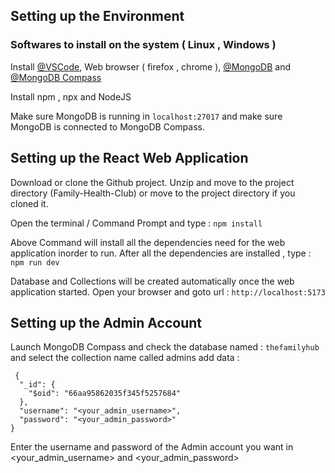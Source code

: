 ## Setting up the Environment

### Softwares to install on the system ( Linux , Windows )

Install [@VSCode](https://code.visualstudio.com/), Web browser ( firefox , chrome ), [@MongoDB](https://www.mongodb.com/try/download/community) and [@MongoDB Compass](https://www.mongodb.com/try/download/compass)

Install npm , npx and NodeJS

Make sure MongoDB is running in ```localhost:27017```
 and make sure MongoDB is connected to MongoDB Compass. 

## Setting up the React Web Application

Download or clone the Github project. Unzip and move to the project directory (Family-Health-Club) or move to the project directory if you cloned it. 

Open the terminal / Command Prompt and type : ```npm install ```

Above Command will install all the dependencies need for the web application inorder to run. After all the dependencies are installed , type : ``` npm run dev ```

Database and Collections will be created automatically once the web application started. Open your browser and goto url : ```http://localhost:5173```

## Setting up the Admin Account

Launch MongoDB Compass and check the database named : ```thefamilyhub```
and select the collection name called admins 
add data : 

```
 {
  "_id": {
    "$oid": "66aa95862035f345f5257684"
  },
  "username": "<your_admin_username>",
  "password": "<your_admin_password>"
}
```

Enter the username and password of the Admin account you want in <your_admin_username> and <your_admin_password>
